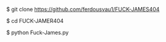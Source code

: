 $ git clone https://github.com/ferdousvau1/FUCK-JAMES404

$ cd FUCK-JAMER404

$ python Fuck-James.py
